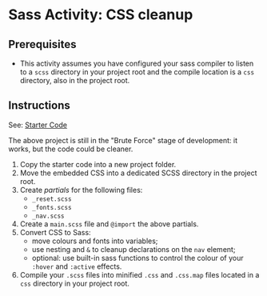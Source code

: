 # Sass Activity: CSS cleanup
## Prerequisites
- This activity assumes you have configured your sass compiler to listen to a `scss` directory in your project root and the compile location is a `css` directory, also in the project root.

## Instructions
See: [Starter Code](starter)

The above project is still in the "Brute Force" stage of development: it works, but the code could be cleaner.
1. Copy the starter code into a new project folder.
2. Move the embedded CSS into a dedicated SCSS directory in the project root.
3. Create _partials_ for the following files:
    - `_reset.scss`
    - `_fonts.scss`
    - `_nav.scss`
4. Create a `main.scss` file and `@import` the above partials.
5. Convert CSS to Sass:
    - move colours and fonts into variables;
    - use nesting and `&` to cleanup declarations on the `nav` element;
    - optional: use built-in sass functions to control the colour of your `:hover` and `:active` effects.
6. Compile your `.scss` files into minified `.css` and `.css.map` files located in a `css` directory in your project root.